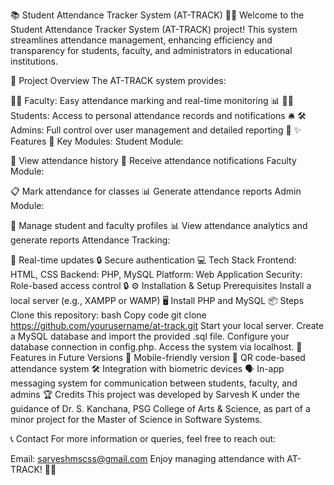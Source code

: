 📚 Student Attendance Tracker System (AT-TRACK) 🧑‍🎓
Welcome to the Student Attendance Tracker System (AT-TRACK) project! This system streamlines attendance management, enhancing efficiency and transparency for students, faculty, and administrators in educational institutions.

🎯 Project Overview
The AT-TRACK system provides:

👨‍🏫 Faculty: Easy attendance marking and real-time monitoring 📊
🧑‍🎓 Students: Access to personal attendance records and notifications 🛎️
🛠️ Admins: Full control over user management and detailed reporting 📑
✨ Features
🔑 Key Modules:
Student Module:

📝 View attendance history
📲 Receive attendance notifications
Faculty Module:

📋 Mark attendance for classes
📊 Generate attendance reports
Admin Module:

👥 Manage student and faculty profiles
📊 View attendance analytics and generate reports
Attendance Tracking:

🔄 Real-time updates
🔒 Secure authentication
💻 Tech Stack
Frontend: HTML, CSS
Backend: PHP, MySQL
Platform: Web Application
Security: Role-based access control 🔒
⚙️ Installation & Setup
Prerequisites
Install a local server (e.g., XAMPP or WAMP) 🖥️
Install PHP and MySQL 📦
Steps
Clone this repository:
bash
Copy code
git clone https://github.com/yourusername/at-track.git
Start your local server.
Create a MySQL database and import the provided .sql file.
Configure your database connection in config.php.
Access the system via localhost.
🚀 Features in Future Versions
📲 Mobile-friendly version
📸 QR code-based attendance system
🛠️ Integration with biometric devices
🗣️ In-app messaging system for communication between students, faculty, and admins
🏆 Credits
This project was developed by Sarvesh K under the guidance of Dr. S. Kanchana, PSG College of Arts & Science, as part of a minor project for the Master of Science in Software Systems.

📞 Contact
For more information or queries, feel free to reach out:

Email: sarveshmscss@gmail.com
Enjoy managing attendance with AT-TRACK! 🎉😊

